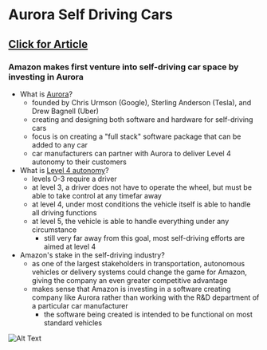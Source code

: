 # Aurora Self Driving Cars

## [Click for Article](https://www.wired.com/story/amazon-aurora-self-driving-investment-funding-series-b)

### Amazon makes first venture into self-driving car space by investing in Aurora
* What is [Aurora](https://aurora.tech/)?
	* founded by Chris Urmson (Google), Sterling Anderson (Tesla), and Drew Bagnell (Uber)
	* creating and designing both software and hardware for self-driving cars
	* focus is on creating a "full stack" software package that can be added to any car
	* car manufacturers can partner with Aurora to deliver Level 4 autonomy to their customers
* What is [Level 4 autonomy](https://www.nhtsa.gov/technology-innovation/automated-vehicles-safety)?
	* levels 0-3 require a driver 
	* at level 3, a driver does not have to operate the wheel, but must be able to take control at any timefar away 
	* at level 4, under most conditions the vehicle itself is able to handle all driving functions
	* at level 5, the vehicle is able to handle everything under any circumstance 
		* still very far away from this goal, most self-driving efforts are aimed at level 4
* Amazon's stake in the self-driving industry?
	* as one of the largest stakeholders in transportation, autonomous vehicles or delivery systems could change the game for Amazon, giving the company an even greater competitive advantage
	* makes sense that Amazon is investing in a software creating company like Aurora rather than working with the R&D department of a particular car manufacturer
		* the software being created is intended to be functional on most standard vehicles 

![Alt Text](https://aurora.tech/assets/images/car1.jpg)


